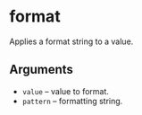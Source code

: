 # format

Applies a format string to a value.

## Arguments
- `value` – value to format.
- `pattern` – formatting string.
